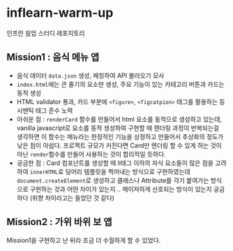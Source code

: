 # inflearn-warm-up

인프런 웜업 스터디 레포지토리

## Mission1 : 음식 메뉴 앱

- 음식 데이터 `data.json` 생성, 페칭하여 API 불러오기 모사
- `index.html`에는 큰 줄기의 요소만 생성, 주요 기능이 있는 카테고리 버튼과 카드는 동적 생성
- HTML validator 통과, 카드 부분에 `<figure>`, `<figcatpion>` 태그를 활용하는 등 시멘틱 태그 준수 노력
- 아쉬운 점 : `renderCard` 함수를 만들어서 html 요소를 동적으로 생성하고 있는데, vanilla javascript로 요소를 동적 생성하여 구현할 때 렌더링 과정이 반복되는걸 생각하면 이 함수는 메뉴라는 한정적인 기능을 상정하고 만들어서 추상화의 정도가 낮은 점이 아쉽다. 프로젝트 규모가 커진다면 Card만 렌더링 할 수 있게 하는 것이 아닌 `render`함수를 만들어 사용하는 것이 합리적일 듯하다.
- 궁금한 점 : Card 컴포넌트를 생성할 때 li태그 이하의 자식 요소들이 많은 점을 고려하여 `innerHTML`로 덩어리 템플릿을 찍어내는 방식으로 구현하였는데 `document.createElement`로 생성하고 클래스나 Attribute를 각기 붙여가는 방식으로 구현하는 것과 어떤 차이가 있는지 .. 메이저하게 선호되는 방식이 있는지 궁금하다 (취향 차이라고는 들었던 것 같다)

## Mission2 : 가위 바위 보 앱

Mission1을 구현하고 난 뒤라 조금 더 수월하게 할 수 있었다.
